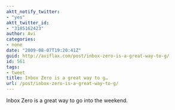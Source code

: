 ```yaml
---
aktt_notify_twitter:
- "yes"
aktt_twitter_id:
- "3185162423"
author: Avi
categories:
- none
date: "2009-08-07T19:20:41Z"
guid: http://aviflax.com/post/inbox-zero-is-a-great-way-to-g/
id: 561
tags:
- tweet
title: Inbox Zero is a great way to g…
url: /post/inbox-zero-is-a-great-way-to-g/
---
```

Inbox Zero is a great way to go into the weekend.